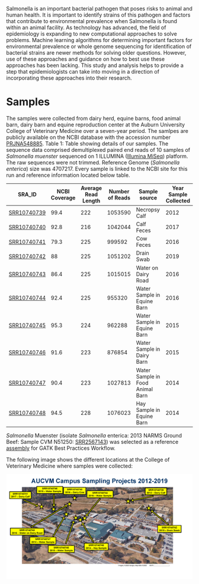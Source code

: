 Salmonella is an important bacterial pathogen that poses risks to animal and human health. It is important to identify strains of this pathogen and factors that contribute to environmental prevalence when Salmonella is found within an animal facility. As technology has advanced, the field of epidemiology is expanding to new computational approaches to solve problems. Machine learning algorithms for determining important factors for environmental prevalence or whole genome sequencing for identification of bacterial strains are newer methods for solving older questions. However, use of these approaches and guidance on how to best use these approaches has been lacking. This study and analysis helps to provide a step that epidemiologists can take into moving in a direction of incorporating these approaches into their research.

# Samples
The samples were collected from dairy herd, equine barns, food animal barn, dairy barn and equine reproduction center at the Auburn University College of Veterinary Medicine over a seven-year period. The samlpes are publicly available on the NCBI database with the accession number [PRJNA548885](https://www.ncbi.nlm.nih.gov/bioproject/PRJNA548885/).
Table 1: Table showing details of our samples. The sequence data comprised demultiplexed paired end reads of 10 samples of _Salmonella muenster_ sequenced on 1 ILLUMINA ([Illumina MiSeq](https://www.illumina.com/systems/sequencing-platforms/miseq.html)) platform. The raw sequences were not trimmed. Reference Genome (_Salmonella enterica_) size was 4707217. Every sample is linked to the NCBI site for this run and reference information located below table.


| SRA_ID    |NCBI Coverage|Average Read Length  |Number of Reads  |Sample source| Year Sample Collected |
|-----------| ------------|---------------------|-----------------|-------------|-----------------------|
|[SRR10740739](https://trace.ncbi.nlm.nih.gov/Traces/sra/?run=SRR10740739)| 99.4        |  222                |   1053590       |Necropsy Calf|                   2012|     
|[SRR10740740](https://trace.ncbi.nlm.nih.gov/Traces/sra/?run=SRR10740740)| 92.8        |  216                |   1042044       |Calf Feces   |                   2017|
|[SRR10740741](https://trace.ncbi.nlm.nih.gov/Traces/sra/?run=SRR10740741)| 79.3        |  225                |   999592        |Cow Feces    |                   2016| 
|[SRR10740742](https://trace.ncbi.nlm.nih.gov/Traces/sra/?run=SRR10740742)| 88          |  225                |   1051202       |Drain Swab   |                   2019|
|[SRR10740743](https://trace.ncbi.nlm.nih.gov/Traces/sra/?run=SRR10740743)| 86.4        |  225                |   1015015       |Water on Dairy Road|             2016|
|[SRR10740744](https://trace.ncbi.nlm.nih.gov/Traces/sra/?run=SRR10740744)| 92.4        |  225                |   955320        |Water Sample in Equine Barn|     2016|
|[SRR10740745](https://trace.ncbi.nlm.nih.gov/Traces/sra/?run=SRR10740745)| 95.3        |  224                |   962288        |Water Sample in Equine Barn|     2015|
|[SRR10740746](https://trace.ncbi.nlm.nih.gov/Traces/sra/?run=SRR10740746)| 91.6        |  223                |   876854        |Water Sample in Dairy Barn |     2015|
|[SRR10740747](https://trace.ncbi.nlm.nih.gov/Traces/sra/?run=SRR10740747)| 90.4        |  223                |   1027813       |Water Sample in Food Animal Barn|2014|
|[SRR10740748](https://trace.ncbi.nlm.nih.gov/Traces/sra/?run=SRR10740748)| 94.5        |  228                |   1076023       |Hay Sample in Equine Barn|      2014 |<p>&nbsp;</p>  

_Salmonella_ Muenster (isolate _Salmonella_ enterica: 2013 NARMS Ground Beef: Sample CVM N51250: [SRR2567143](https://trace.ncbi.nlm.nih.gov/Traces/sra/?run=SRR2567143)) was selected as a reference [assembly](https://www.ncbi.nlm.nih.gov/assembly/GCA_001246125.1) for GATK Best Practices Workflow.

The following image shows the different locations at the College of Veterinary Medicine where samples were collected:

<img src="https://github.com/AUBioInformatics22/Salmonella-Project/blob/main/Images/Sample%20Locations.png" />
